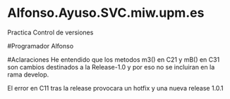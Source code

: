 # Alfonso.Ayuso.SVC.miw.upm.es
Practica Control de versiones

#Programador
Alfonso

#Aclaraciones
He entendido que los metodos m3() en C21 y mB() en C31 son cambios destinados a la Release-1.0 y por eso no se incluiran en la rama develop.

El error en C11 tras la release provocara un hotfix y una nueva release 1.0.1  